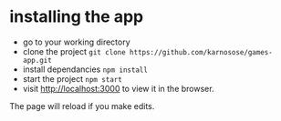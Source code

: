 # installing the app

- go to your working directory
- clone the project `git clone https://github.com/karnosose/games-app.git`
- install dependancies `npm install` 
- start the project `npm start`
- visit [http://localhost:3000](http://localhost:3000) to view it in the browser.


The page will reload if you make edits.

